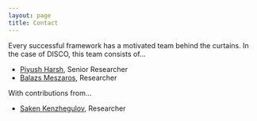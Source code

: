 ```yaml
---
layout: page
title: Contact
---
```


Every successful framework has a motivated team behind the curtains. In the case of DISCO, this team consists of...

- [Piyush Harsh](https://blog.zhaw.ch/icclab/piyush_harsh/), Senior Researcher
- [Balazs Meszaros](https://blog.zhaw.ch/icclab/balazs-meszaros/), Researcher

With contributions from...
- [Saken Kenzhegulov](https://blog.zhaw.ch/icclab/saken-kenzhegulov/), Researcher